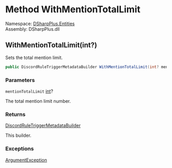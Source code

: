 # Method WithMentionTotalLimit

Namespace: [DSharpPlus.Entities](DSharpPlus.Entities.md)  
Assembly: DSharpPlus.dll

## <a id="DSharpPlus_Entities_DiscordRuleTriggerMetadataBuilder_WithMentionTotalLimit_System_Nullable_System_Int32__"></a>WithMentionTotalLimit\(int?\)

Sets the total mention limit.

```csharp
public DiscordRuleTriggerMetadataBuilder WithMentionTotalLimit(int? mentionTotalLimit)
```

### Parameters

`mentionTotalLimit` [int](https://learn.microsoft.com/dotnet/api/system.int32)?

The total mention limit number.

### Returns

[DiscordRuleTriggerMetadataBuilder](DSharpPlus.Entities.DiscordRuleTriggerMetadataBuilder.md)

This builder.

### Exceptions

[ArgumentException](https://learn.microsoft.com/dotnet/api/system.argumentexception)

